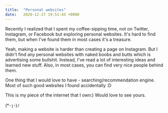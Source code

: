 ```yaml
---
title:  "Personal websites"
date:   2020-12-27 19:51:45 +0000
---
```

Recently I realized that I spent my coffee-sipping time, not on Twitter, Instagram, or Facebook but exploring personal websites. It's hard to find them, but when I've found them in most cases it's a treasure.

Yeah, making a website is harder than creating a page on Instagram. But I didn't find any personal websites with naked boobs and butts which is advertising some bullshit. Instead, I've read a lot of interesting ideas and learned new stuff. Also, in most cases, you can find very nice people behind them.

One thing that I would love to have - searching/recommendation engine. Most of such good websites I found accidentally  :D

This is my piece of the internet that I own:) Would love to see yours.

(*･ｪ･)ﾉ
